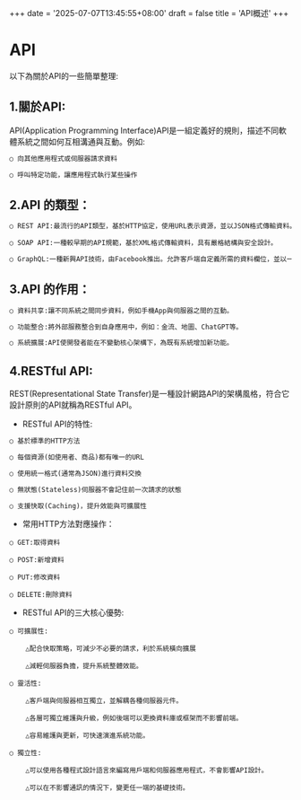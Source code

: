 +++
date = '2025-07-07T13:45:55+08:00'
draft = false
title = 'API概述'
+++

# API
<!--more-->
以下為關於API的一些簡單整理:


## 1.關於API:

API(Application Programming Interface)API是一組定義好的規則，描述不同軟體系統之間如何互相溝通與互動。例如:
```python
○ 向其他應用程式或伺服器請求資料

○ 呼叫特定功能，讓應用程式執行某些操作
```

## 2.API 的類型：
```python
○ REST API:最流行的API類型，基於HTTP協定，使用URL表示資源，並以JSON格式傳輸資料。簡潔、靈活，易於整合與維護。
 
○ SOAP API:一種較早期的API規範，基於XML格式傳輸資料，具有嚴格結構與安全設計。

○ GraphQL:一種新興API技術，由Facebook推出。允許客戶端自定義所需的資料欄位，並以一次請求取得多筆資料，減少資料冗餘與請求次數。
```

## 3.API 的作用：
```python
○ 資料共享:讓不同系統之間同步資料，例如手機App與伺服器之間的互動。

○ 功能整合:將外部服務整合到自身應用中，例如：金流、地圖、ChatGPT等。

○ 系統擴展:API使開發者能在不變動核心架構下，為既有系統增加新功能。
```

## 4.RESTful API:

REST(Representational State Transfer)是一種設計網路API的架構風格，符合它設計原則的API就稱為RESTful API。

- RESTful API的特性:
```python
○ 基於標準的HTTP方法

○ 每個資源(如使用者、商品)都有唯一的URL

○ 使用統一格式(通常為JSON)進行資料交換

○ 無狀態(Stateless)伺服器不會記住前一次請求的狀態

○ 支援快取(Caching)，提升效能與可擴展性
```
- 常用HTTP方法對應操作：
```
○ GET:取得資料

○ POST:新增資料

○ PUT:修改資料

○ DELETE:刪除資料
```
- RESTful API的三大核心優勢:
```
○ 可擴展性:

	△配合快取策略，可減少不必要的請求，利於系統橫向擴展

	△減輕伺服器負擔，提升系統整體效能。

○ 靈活性:

	△客戶端與伺服器相互獨立，並解耦各種伺服器元件。

	△各層可獨立維護與升級，例如後端可以更換資料庫或框架而不影響前端。

	△容易維護與更新，可快速演進系統功能。

○ 獨立性:

	△可以使用各種程式設計語言來編寫用戶端和伺服器應用程式，不會影響API設計。

	△可以在不影響通訊的情況下，變更任一端的基礎技術。
```